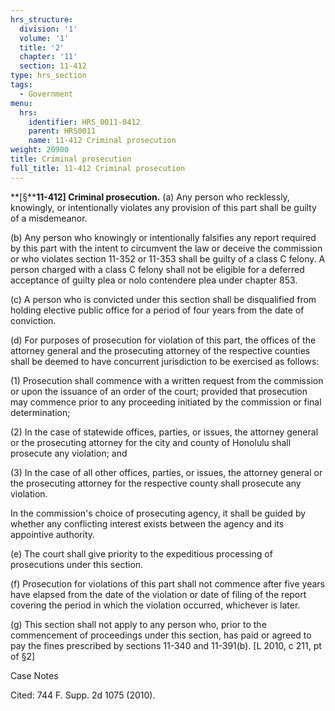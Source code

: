 ```yaml
---
hrs_structure:
  division: '1'
  volume: '1'
  title: '2'
  chapter: '11'
  section: 11-412
type: hrs_section
tags:
  - Government
menu:
  hrs:
    identifier: HRS_0011-0412
    parent: HRS0011
    name: 11-412 Criminal prosecution
weight: 20900
title: Criminal prosecution
full_title: 11-412 Criminal prosecution
---
```

**[§****11-412] Criminal prosecution.** (a) Any person who recklessly, knowingly, or intentionally violates any provision of this part shall be guilty of a misdemeanor.

(b) Any person who knowingly or intentionally falsifies any report required by this part with the intent to circumvent the law or deceive the commission or who violates section 11-352 or 11-353 shall be guilty of a class C felony. A person charged with a class C felony shall not be eligible for a deferred acceptance of guilty plea or nolo contendere plea under chapter 853.

(c) A person who is convicted under this section shall be disqualified from holding elective public office for a period of four years from the date of conviction.

(d) For purposes of prosecution for violation of this part, the offices of the attorney general and the prosecuting attorney of the respective counties shall be deemed to have concurrent jurisdiction to be exercised as follows:

(1) Prosecution shall commence with a written request from the commission or upon the issuance of an order of the court; provided that prosecution may commence prior to any proceeding initiated by the commission or final determination;

(2) In the case of statewide offices, parties, or issues, the attorney general or the prosecuting attorney for the city and county of Honolulu shall prosecute any violation; and

(3) In the case of all other offices, parties, or issues, the attorney general or the prosecuting attorney for the respective county shall prosecute any violation.

In the commission's choice of prosecuting agency, it shall be guided by whether any conflicting interest exists between the agency and its appointive authority.

(e) The court shall give priority to the expeditious processing of prosecutions under this section.

(f) Prosecution for violations of this part shall not commence after five years have elapsed from the date of the violation or date of filing of the report covering the period in which the violation occurred, whichever is later.

(g) This section shall not apply to any person who, prior to the commencement of proceedings under this section, has paid or agreed to pay the fines prescribed by sections 11-340 and 11-391(b). [L 2010, c 211, pt of §2]

Case Notes

Cited: 744 F. Supp. 2d 1075 (2010).